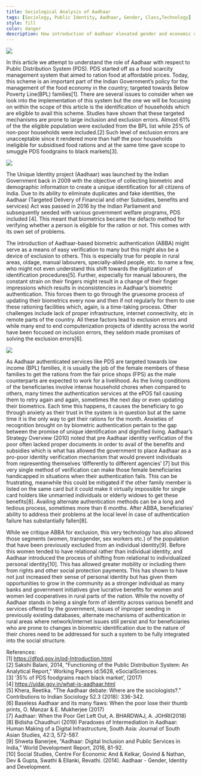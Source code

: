 ```yaml
---
title: Sociological Analysis of Aadhaar
tags: [Sociology, Public Identity, Aadhaar, Gender, Class,Technology]
style: fill
color: danger
description: How introduction of Aadhaar elevated gender and economic disparities
---
```


![](http://cdn.zeebiz.com/hindi/sites/default/files/styles/zeebiz_850x478/public/2021/07/18/59409-uidai.jpg?itok=wBe0WUmo)


In this article we attempt to understand the role of Aadhaar with respect to Public
Distribution System (PDS). PDS started off as a food scarcity management system
that aimed to ration food at affordable prices. Today, this scheme is an important
part of the Indian Government’s policy for the management of the food economy
in the country; targeted towards Below Poverty Line(BPL) families[1]. There are
several issues to consider when we look into the implementation of this system
but the one we will be focusing on within the scope of this article is the
identification of households which are eligible to avail this scheme. Studies have
shown that these targeted mechanisms are prone to large inclusion and
exclusion errors. Almost 61% of the the eligible population were excluded from the
BPL list while 25% of non-poor households were included.[2] Such level of
exclusion errors are unacceptable since it rendered more than half the poor
households ineligible for subsidised food rations and at the same time gave scope
to smuggle PDS foodgrains to black markets[3].


![](https://www.paisabazaar.com/wp-content/uploads/2018/06/Aadhaar-helps-the-government-and-the-citizens-1280x720.jpg) 


The Unique Identity project (Aadhaar) was launched by the Indian Government
back in 2009 with the objective of collecting biometric and demographic
information to create a unique identification for all citizens of India. Due to its
ability to eliminate duplicates and fake identities, the Aadhaar (Targeted Delivery
of Financial and other Subsidies, benefits and services) Act was passed in 2016 by
the Indian Parliament and subsequently seeded with various government welfare
programs, PDS included [4]. This meant that biometrics became the defacto
method for verifying whether a person is eligible for the ration or not. This comes
with its own set of problems.


The introduction of Aadhaar-based biometric authentication (ABBA) might serve
as a means of easy verification to many but this might also be a device of
exclusion to others. This is especially true for people in rural areas, oldage, manual
labourers, specially-abled people, etc. to name a few, who might not even
understand this shift towards the digitization of identification procedures[5].
Further, especially for manual labourers, the constant strain on their fingers
might result in a change of their finger impressions which results in
inconsistencies in Aadhaar’s biometric authentication. This forces them to go
through the gruesome process of updating their biometrics every now and then
if not regularly for them to use these rationing facilities which, again, is a
time-taking process. Other challenges include lack of proper infrastructure,
internet connectivity, etc in remote parts of the country. All these factors lead to
exclusion errors and while many end to end computerization projects of identity
across the world have been focused on inclusion errors, they seldom made
promises of solving the exclusion errors[6].


![](https://www.jagranimages.com/images/03_10_2018-aadhar_18493512.jpg)


As Aadhaar authenticated services like PDS are targeted towards low income
(BPL) families, it is usually the job of the female members of these families to get
the rations from the fair price shops (FPS) as the male counterparts are expected
to work for a livelihood. As the living conditions of the beneficiaries involve intense
household chores when compared to others, many times the authentication
services at the ePOS fail causing them to retry again and again, sometimes the
next day or even updating their biometrics. Each time this happens, it causes the
beneficiary to go through anxiety as their trust in the system is in question but at
the same time it is the only way to get their rations for the month. Anxieties of
recognition brought on by biometric authentication pertain to the gap between
the promise of unique identification and dignified living. Aadhaar’s Strategy
Overview (2010) noted that pre Aadhaar identity verification of the poor often
lacked proper documents in order to avail of the benefits and subsidies which is
what has allowed the government to place Aadhaar as a pro-poor identity
verification mechanism that would prevent individuals from representing
themselves ‘differently to different agencies’ [7] but this very single method of
verification can make those female beneficiaries handicapped in situations when
their authentication fails. This can be frustrating, meanwhile this could be
mitigated if the other family member is listed on the same card but it could make
it virtually impossible for single card holders like unmarried individuals or elderly
widows to get these benefits[8]. Availing alternate authentication methods can
be a long and tedious process, sometimes more than 6 months. After ABBA,
beneficiaries’ ability to address their problems at the local level in case of
authentication failure has substantially fallen[8].


While we critique ABBA for exclusion, this very technology has also allowed those
segments (women, transgender, sex workers etc.) of the population that have
been previously excluded from an individual identity[9]. Before this women
tended to have relational rather than individual identity, and Aadhaar introduced
the process of shifting from relational to individualized personal identity[10]. This
has allowed greater mobility or including them from rights and other social
protection payments. This has shown to have not just increased their sense of
personal identity but has given them opportunities to grow in the community as
a stronger individual as many banks and government initiatives give lucrative
benefits for women and women led cooperatives in rural parts of the nation.
While the novelty of Aadhaar stands in being a single form of identity across
various benefit and services offered by the government, issues of improper
seeding in previously existing databases, alternate mechanisms of authentication
in rural areas where network/internet issues still persist and for beneficiaries who
are prone to changes in biometric identification due to the nature of their chores
need to be addressed for such a system to be fully integrated into the social
structure.



References:<br>
[1] https://dfpd.gov.in/pd-Introduction.html <br>
[2] Sakshi Balani, 2014, "Functioning of the Public Distribution System: An Analytical 
Report," Working Papers id:5628, eSocialSciences. <br>
[3] ‘35% of PDS foodgrains reach black market’, (2017) <br>
[4] https://uidai.gov.in/what-is-aadhaar.html <br>
[5] Khera, Reetika. "The Aadhaar debate: Where are the sociologists?." Contributions to
Indian Sociology 52.3 (2018): 336-342. <br>
[6] Baseless Aadhaar and its many flaws: When the poor lose their thumb prints, O. Manzar
& E. Mukherjee (2017) <br>
[7] Aadhaar: When the Poor Get Left Out, A. BHARDWAJ, A. JOHRI(2018) <br>
[8] Bidisha Chaudhuri (2019) Paradoxes of Intermediation in Aadhaar: Human Making of a
Digital Infrastructure, South Asia: Journal of South Asian Studies, 42:3, 572-587. <br>
[9] Shweta Banerjee, “Aadhaar: Digital Inclusion and Public Services in India,” World
Development Report, 2016, 81-92. <br>
[10] Social Studies, Centre For Economic And & Kelkar, Govind & Nathan, Dev & Gupta,
Swathi & Ellanki, Revathi. (2014). Aadhaar - Gender, Identity and Development. <br>

